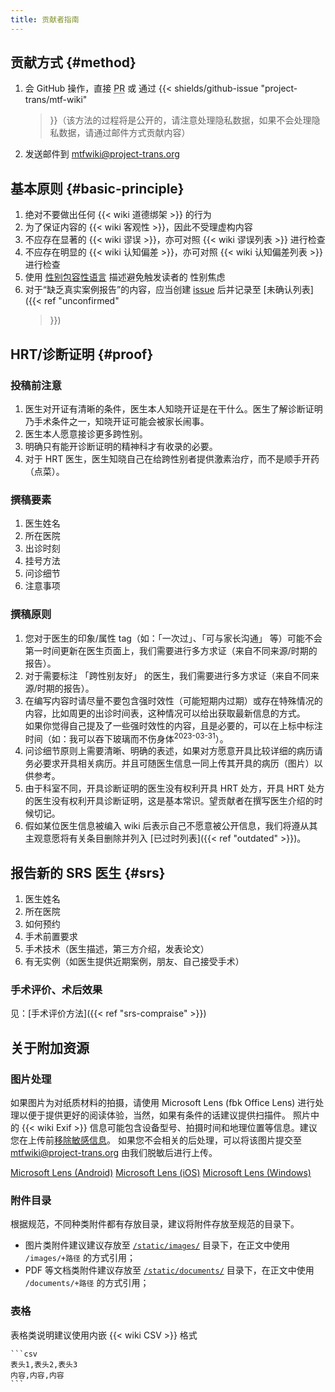 ```yaml
---
title: 贡献者指南
---
```


## 贡献方式 {#method}

1. 会 GitHub 操作，直接 <abbr title="Pull Request">PR</abbr> 或 通过 {{<
   shields/github-issue "project-trans/mtf-wiki"
   >}}（该方法的过程将是公开的，请注意处理隐私数据，如果不会处理隐私数据，请通过邮件方式贡献内容）
1. 发送邮件到 <mtfwiki@project-trans.org>

## 基本原则 {#basic-principle}

1. 绝对不要做出任何 {{< wiki 道德绑架 >}} 的行为
1. 为了保证内容的 {{< wiki 客观性 >}}，因此不受理虚构内容
1. 不应存在显著的 {{< wiki 谬误 >}}，亦可对照 {{< wiki 谬误列表 >}} 进行检查
1. 不应存在明显的 {{< wiki 认知偏差 >}}，亦可对照 {{< wiki 认知偏差列表 >}} 进行检查
1. 使用 [性别包容性语言][inclusive-language] 描述避免触发读者的 性别焦虑
1. 对于“缺乏真实案例报告”的内容，应当创建 [issue][new-issue] 后并记录至 [未确认列表]({{< ref "unconfirmed"
   >}})

[new-issue]: https://github.com/project-trans/MtF-wiki/issues/new/choose
[inclusive-language]:
https://www.un.org/zh/gender-inclusive-language/guidelines.shtml

## HRT/诊断证明 {#proof}

### 投稿前注意

1. 医生对开证有清晰的条件，医生本人知晓开证是在干什么。医生了解诊断证明乃手术条件之一，知晓开证可能会被家长闹事。
1. 医生本人愿意接诊更多跨性别。
1. 明确只有能开诊断证明的精神科才有收录的必要。
1. 对于 HRT 医生，医生知晓自己在给跨性别者提供激素治疗，而不是顺手开药（点菜）。

### 撰稿要素

1. 医生姓名
1. 所在医院
1. 出诊时刻
1. 挂号方法
1. 问诊细节
1. 注意事项

### 撰稿原则

1. 您对于医生的印象/属性 tag（如：「一次过」、「可与家长沟通」 等）可能不会第一时间更新在医生页面上，我们需要进行多方求证（来自不同来源/时期的报告）。
1. 对于需要标注 「跨性别友好」 的医生，我们需要进行多方求证（来自不同来源/时期的报告）。
1. 在编写内容时请尽量不要包含强时效性（可能短期内过期）或存在特殊情况的内容，比如周更的出诊时间表，这种情况可以给出获取最新信息的方式。\
   如果你觉得自己提及了一些强时效性的内容，且是必要的，可以在上标中标注时间（如：我可以吞下玻璃而不伤身体<sup>2023-03-31</sup>）。
1. 问诊细节原则上需要清晰、明确的表述，如果对方愿意开具比较详细的病历请务必要求开具相关病历。并且可随医生信息一同上传其开具的病历（图片）以供参考。
1. 由于科室不同，开具诊断证明的医生没有权利开具 HRT 处方，开具 HRT 处方的医生没有权利开具诊断证明，这是基本常识。望贡献者在撰写医生介绍的时候切记。
1. 假如某位医生信息被编入 wiki 后表示自己不愿意被公开信息，我们将遵从其主观意愿将有关条目删除并列入 [已过时列表]({{< ref
   "outdated" >}})。

## 报告新的 SRS 医生 {#srs}

1. 医生姓名
1. 所在医院
1. 如何预约
1. 手术前置要求
1. 手术技术（医生描述，第三方介绍，发表论文）
1. 有无实例（如医生提供近期案例，朋友、自己接受手术）

### 手术评价、术后效果

见：[手术评价方法]({{< ref "srs-compraise" >}})

## 关于附加资源

### 图片处理

如果图片为对纸质材料的拍摄，请使用 Microsoft Lens (fbk Office Lens)
进行处理以便于提供更好的阅读体验，当然，如果有条件的话建议提供扫描件。 照片中的 {{< wiki Exif >}}
信息可能包含设备型号、拍摄时间和地理位置等信息。建议您在上传前[移除敏感信息](https://commons.wikimedia.org/wiki/Commons:Exif#Editing_Exif_fields)。
如果您不会相关的后处理，可以将该图片提交至 <mtfwiki@project-trans.org> 由我们脱敏后进行上传。

[Microsoft Lens
(Android)](https://coolapk.com/apk/com.microsoft.office.officelens) [Microsoft
Lens (iOS)](https://apps.apple.com/app/id975925059) [Microsoft Lens
(Windows)](https://www.microsoft.com/en-us/p/office-lens/9wzdncrfj3t8)

### 附件目录

根据规范，不同种类附件都有存放目录，建议将附件存放至规范的目录下。

- 图片类附件建议建议存放至 [`/static/images/`][images] 目录下，在正文中使用 `/images/+路径` 的方式引用；
- PDF 等文档类附件建议存放至 [`/static/documents/`][documents] 目录下，在正文中使用 `/documents/+路径`
  的方式引用；

[images]: https://github.com/project-trans/MtF-wiki/tree/master/static/images/
[documents]:
https://github.com/project-trans/MtF-wiki/tree/master/static/documents/

### 表格

表格类说明建议使用内嵌 {{< wiki CSV >}} 格式

<!-- markdownlint-disable-next-line -->
````
```csv
表头1,表头2,表头3
内容,内容,内容
```
````
